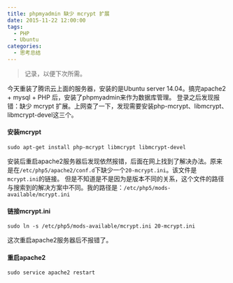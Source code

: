 ```yaml
---
title: phpmyadmin 缺少 mcrypt 扩展
date: 2015-11-22 12:00:00
tags:
  - PHP
  - Ubuntu
categories:
  - 思考总结
---
```

> 记录，以便下次所需。

今天重装了腾讯云上面的服务器，安装的是Ubuntu server 14.04。搞完apache2 + mysql + PHP 后，安装了phpmyadmin来作为数据库管理。
登录之后发现报错：缺少 mcrypt 扩展。上网查了一下，发现需要安装php-mcrypt、libmcrypt、libmcrypt-devel这三个。

#### 安装mcrypt
	sudo apt-get install php-mcrypt libmcrypt libmcrypt-devel

安装后重启apache2服务器后发现依然报错，后面在网上找到了解决办法。原来是在`/etc/php5/apache2/conf.d`下缺少一个`20-mcrypt.ini`。该文件是`mcrypt.ini`的链接。
但是不知道是不是因为是版本不同的关系，这个文件的路径与搜索到的解决方案中不同。我的路径是：`/etc/php5/mods-available/mcrypt.ini`
<!--more-->

#### 链接mcrypt.ini
	sudo ln -s /etc/php5/mods-available/mcrypt.ini 20-mcrypt.ini


这次重启apache2服务器后不报错了。

#### 重启apache2
	sudo service apache2 restart
